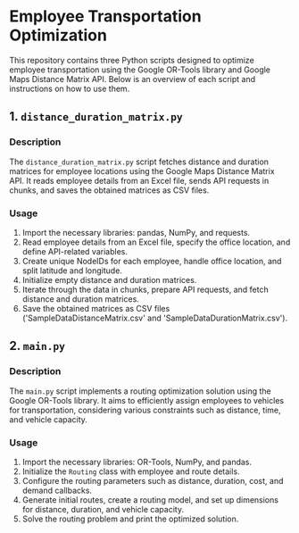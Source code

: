 # Employee Transportation Optimization

This repository contains three Python scripts designed to optimize employee transportation using the Google OR-Tools library and Google Maps Distance Matrix API. Below is an overview of each script and instructions on how to use them.


## 1. `distance_duration_matrix.py`

### Description
The `distance_duration_matrix.py` script fetches distance and duration matrices for employee locations using the Google Maps Distance Matrix API. It reads employee details from an Excel file, sends API requests in chunks, and saves the obtained matrices as CSV files.

### Usage
1. Import the necessary libraries: pandas, NumPy, and requests.
2. Read employee details from an Excel file, specify the office location, and define API-related variables.
3. Create unique NodeIDs for each employee, handle office location, and split latitude and longitude.
4. Initialize empty distance and duration matrices.
5. Iterate through the data in chunks, prepare API requests, and fetch distance and duration matrices.
6. Save the obtained matrices as CSV files ('SampleDataDistanceMatrix.csv' and 'SampleDataDurationMatrix.csv').


## 2. `main.py`

### Description
The `main.py` script implements a routing optimization solution using the Google OR-Tools library. It aims to efficiently assign employees to vehicles for transportation, considering various constraints such as distance, time, and vehicle capacity.

### Usage
1. Import the necessary libraries: OR-Tools, NumPy, and pandas.
2. Initialize the `Routing` class with employee and route details.
3. Configure the routing parameters such as distance, duration, cost, and demand callbacks.
4. Generate initial routes, create a routing model, and set up dimensions for distance, duration, and vehicle capacity.
5. Solve the routing problem and print the optimized solution.
